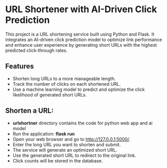 # URL Shortener with AI-Driven Click Prediction

This project is a URL shortening service built using Python and Flask. It integrates an AI-driven click prediction model to optimize link performance and enhance user experience by generating short URLs with the highest predicted click-through rates.

## Features

- Shorten long URLs to a more manageable length.
- Track the number of clicks on each shortened URL.
- Use a machine learning model to predict and optimize the click likelihood of generated short URLs.
  

## Shorten a URL:
- __urlshortner__ directory contains the code for python web app and ai model
- Run the application: __flask run__
- Open your web browser and go to http://127.0.0.1:5000/.
- Enter the long URL you want to shorten and submit.
- The service will generate an optimized short URL.
- Use the generated short URL to redirect to the original link.
- Click counts will be stored in the database.
